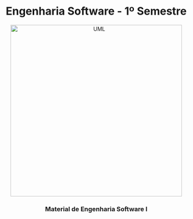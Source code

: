 <h1 align="center">Engenharia Software - 1º Semestre</h1>

<div align="center">
  <a><img align="center" src="https://inforchannel.com.br/wp-content/uploads/2017/08/70b2ea99-qualidade-de-software-1024x587.jpg" height="450" weight="200" border="0" alt="UML"></a>
</div>

<h3 align="center"><strong>Material de Engenharia Software I </strong></h3>
